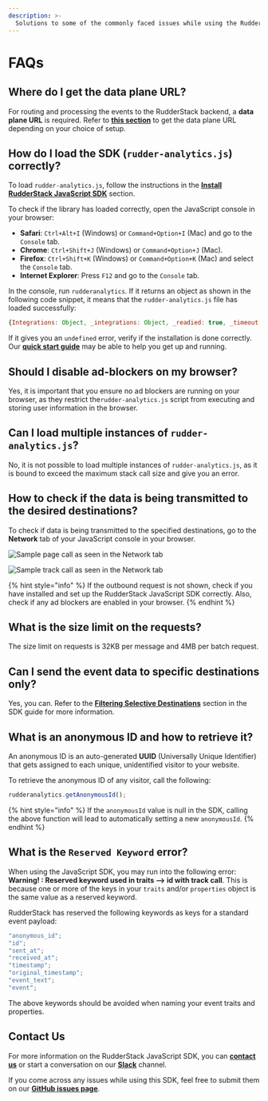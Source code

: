 ```yaml
---
description: >-
  Solutions to some of the commonly faced issues while using the RudderStack JavaScript SDK.
---
```


# FAQs

## Where do I get the data plane URL?

For routing and processing the events to the RudderStack backend, a **data plane URL** is required. Refer to [**this section**](https://docs.rudderstack.com/get-started/installing-and-setting-up-rudderstack#what-is-a-data-plane-url-where-do-i-get-it) to get the data plane URL depending on your choice of setup.

## How do I load the SDK (`rudder-analytics.js`) correctly?

To load `rudder-analytics.js`, follow the instructions in the [**Install RudderStack JavaScript SDK**](https://docs.rudderstack.com/stream-sources/rudderstack-sdk-integration-guides/rudderstack-javascript-sdk/quick-start-guide) section.

To check if the library has loaded correctly, open the JavaScript console in your browser:

- **Safari**: `Ctrl+Alt+I` \(Windows\) or `Command+Option+I` \(Mac\) and go to the `Console` tab.
- **Chrome**: `Ctrl+Shift+J` \(Windows\) or `Command+Option+J` \(Mac\).
- **Firefox**: `Ctrl+Shift+K` \(Windows\) or `Command+Option+K` \(Mac\) and select the `Console` tab.
- **Internet Explorer**: Press `F12` and go to the `Console` tab.

In the console, run `rudderanalytics`. If it returns an object as shown in the following code snippet, it means that the `rudder-analytics.js` file has loaded successfully:

```javascript
{Integrations: Object, _integrations: Object, _readied: true, _timeout: 300, _user: n_}
```

If it gives you an `undefined` error, verify if the installation is done correctly. Our [**quick start guide**](https://docs.rudderstack.com/stream-sources/rudderstack-sdk-integration-guides/rudderstack-javascript-sdk/quick-start-guide) may be able to help you get up and running.

## Should I disable ad-blockers on my browser?

Yes, it is important that you ensure no ad blockers are running on your browser, as they restrict the`rudder-analytics.js` script from executing and storing user information in the browser.

## Can I load multiple instances of `rudder-analytics.js`?

No, it is not possible to load multiple instances of `rudder-analytics.js`, as it is bound to exceed the maximum stack call size and give you an error.

## How to check if the data is being transmitted to the desired destinations?

To check if data is being transmitted to the specified destinations, go to the **Network** tab of your JavaScript console in your browser.

![Sample page call as seen in the Network tab](https://lh5.googleusercontent.com/h53eypqI3lWd_2wqzVnP_9KVXl8vHdJ39PP2b2oPLbUpEw5xMioO8wKhvDJHYnoMQLWQkQyMx-GDxzhxtTtgWECDFa0cLP85Mzd80relg6xkptwHoDJPiAixpH3XblrNosGJd4M3)

![Sample track call as seen in the Network tab](https://lh5.googleusercontent.com/0Mw5GDmeE0C8pugsTHXn4Ss6bmF05UseoSAsi2z2S1QIhw6rBGlBROUVICHZxef3KNUOvt9o6uNE-czGxRU09huZV2SF6J24S_nLTywyKKPRsNjCCD9hAyGX3BzChcF3RbchKYQf)

{% hint style="info" %}
If the outbound request is not shown, check if you have installed and set up the RudderStack JavaScript SDK correctly. Also, check if any ad blockers are enabled in your browser.
{% endhint %}

## What is the size limit on the requests?

The size limit on requests is 32KB per message and 4MB per batch request.

## Can I send the event data to specific destinations only?

Yes, you can. Refer to the [**Filtering Selective Destinations**](https://docs.rudderstack.com/stream-sources/rudderstack-sdk-integration-guides/rudderstack-javascript-sdk#filtering-selective-destinations) section in the SDK guide for more information.

## What is an anonymous ID and how to retrieve it?

An anonymous ID is an auto-generated **UUID** \(Universally Unique Identifier\) that gets assigned to each unique, unidentified visitor to your website.

To retrieve the anonymous ID of any visitor, call the following:

```javascript
rudderanalytics.getAnonymousId();
```

{% hint style="info" %}
If the `anonymousId` value is null in the SDK, calling the above function will lead to automatically setting a new `anonymousId`.
{% endhint %}

## What is the `Reserved Keyword` error?

When using the JavaScript SDK, you may run into the following error: **Warning! : Reserved keyword used in traits --> id with track call**. This is because one or more of the keys in your `traits` and/or `properties` object is the same value as a reserved keyword.

RudderStack has reserved the following keywords as keys for a standard event payload:

```javascript
"anonymous_id";
"id";
"sent_at";
"received_at";
"timestamp";
"original_timestamp";
"event_text";
"event";
```

The above keywords should be avoided when naming your event traits and properties.


## Contact Us

For more information on the RudderStack JavaScript SDK, you can [**contact us**](mailto:%20docs@rudderstack.com) or start a conversation on our [**Slack**](https://resources.rudderstack.com/join-rudderstack-slack) channel.

If you come across any issues while using this SDK, feel free to submit them on our [**GitHub issues page**](https://github.com/rudderlabs/rudder-sdk-js/issues).
